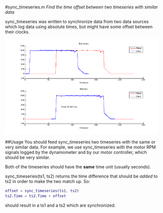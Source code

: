 #sync_timeseries.m
*Find the time offset between two timeseries with similar data*

sync_timeseries was written to synchronize data from two data sources which log data using absolute times, but might have some offset between their clocks. 

![Example data](sync_timeseries_example.png)

##Usage
You should feed sync_timeseries two timeseries with the same or very similar data. For example, we use sync_timeseries with the motor RPM signals logged by the dynamometer and by our motor controller, which should be very similar.

Both of the timeseries should have the **same** time unit (usually seconds).

sync_timeseries(ts1, ts2) returns the time difference that should be *added* to ts2 in order to make the two match up. So:

```Matlab
offset = sync_timeseries(ts1, ts2)
ts2.Time = ts2.Time + offset
```

should result in a ts1 and a ts2 which are synchronized.
